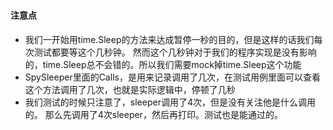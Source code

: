###

#### 注意点
 - 我们一开始用time.Sleep的方法来达成暂停一秒的目的，但是这样的话我们每次测试都要等这个几秒钟。
 然而这个几秒钟对于我们的程序实现是没有影响的，time.Sleep总不会错的。所以我们需要mock掉time.Sleep这个功能
 - SpySleeper里面的Calls，是用来记录调用了几次，在测试用例里面可以查看这个方法调用了几次，也就是实际逻辑中，停顿了几秒
 - 我们测试的时候只注意了，sleeper调用了4次，但是没有关注他是什么调用的。
 那么先调用了4次sleeper，然后再打印。测试也是能通过的。
